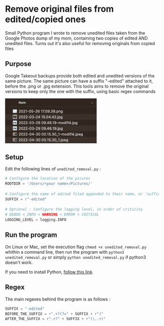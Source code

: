 # Remove original files from edited/copied ones
Small Python program I wrote to remove unedited files taken from the Google Photos dump of my mom, containing two copies of edited AND unedited files. Turns out it's also useful for removing originals from copied files

## Purpose
Google Takeout backups provide both edited and unedited versions of the same picture. The same picture can have a suffix "-edited" attached to it, before the .png or .jpg extension. This tools aims to remove the original versions to keep only the one with the suffix, using basic regex commands

<img src="https://github.com/timothechauvet/remove-unedited-android-pics/blob/main/.github/edited_example.png?raw=true" alt="Illustration of edited pictures with the unedited versions" width="300px"/>

## Setup
Edit the following lines of `unedited_removal.py` :
```python
# Configure the location of the picures
ROOTDIR = '/Users/<your name>/Pictures/'

# Configure the name of edited filed appended to their name, or 'suffix'
SUFFIX = r"-edited"

# Optional : Configure the logging level, in order of criticity
# DEBUG < INFO < WARNING < ERROR < CRITICAL
LOGGING_LEVEL = logging.INFO
```

## Run the program
On Linux or Mac, set the execution flag `chmod +x unedited_removal.py` whithin a command line, then run the program with `python3 unedited_removal.py` or simply `python unedited_removal.py` if python3 doesn't work.

If you need to install Python, [follow this link](https://www.python.org/downloads/).

## Regex
The main regexes behind the program is as follows :
```python
SUFFIX = "-edited"
BEFORE_THE_SUFFIX = r".+?(?=" + SUFFIX + r")"
AFTER_THE_SUFFIX = r".+?" + SUFFIX + r"(\..+)"
```

